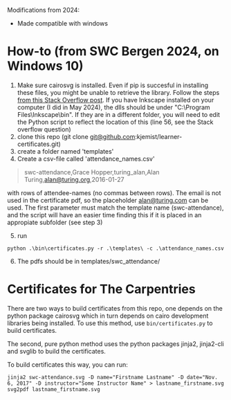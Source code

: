 Modifications from 2024:

* Made compatible with windows

# How-to (from SWC Bergen 2024, on Windows 10)


1. Make sure cairosvg is installed. Even if pip is succesful in installing these files, you might be unable to retrieve the library. Follow the steps [from this Stack Overflow post](https://stackoverflow.com/a/60220855/11598009). If you have Inkscape installed on your computer (I did in May 2024), the dlls should be under "C:\Program Files\Inkscape\bin". If they are in a different folder, you will need to edit the Python script to reflect the location of this (line 56, see the Stack overflow question)
2. clone this repo (git clone git@github.com:kjemist/learner-certificates.git)
3. create a folder named 'templates'
4. Create a csv-file called 'attendance_names.csv'
> swc-attendance,Grace Hopper,turing_alan,Alan Turing,alan@turing.org,2016-01-27
> 
with rows of attendee-names (no commas between rows). The email is not used in the certificate pdf, so the placeholder alan@turing.com can be used. The first parameter must match the template name (swc-attendance), and the script will have an easier time finding this if it is placed in an appropiate subfolder (see step 3)

5. run
```
python .\bin\certificates.py -r .\templates\ -c .\attendance_names.csv
```

6. The pdfs should be in templates/swc_attendance/

# Certificates for The Carpentries


There are two ways to build certificates from this repo, one depends on the python package cairosvg which in turn depends on cairo development libraries being installed. To use this method, use `bin/certificates.py` to build certificates.

The second, pure python method uses the python packages jinja2, jinja2-cli and svglib to build the certificates.

To build certificates this way, you can run:
```
jinja2 swc-attendance.svg -D name="Firstname Lastname" -D date="Nov. 6, 2017" -D instructor="Some Instructor Name" > lastname_firstname.svg
svg2pdf lastname_firstname.svg 
```

